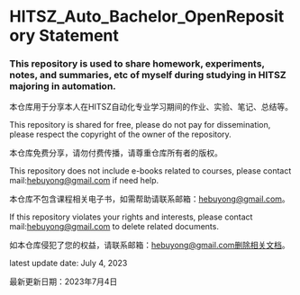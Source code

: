 # HITSZ_Auto_Bachelor_OpenRepository Statement


### This repository is used to share homework, experiments, notes, and summaries, etc of myself during studying in HITSZ majoring in automation.

本仓库用于分享本人在HITSZ自动化专业学习期间的作业、实验、笔记、总结等。

This repository is shared for free, please do not pay for dissemination, please respect the copyright of the owner of the repository.

本仓库免费分享，请勿付费传播，请尊重仓库所有者的版权。

This repository does not include e-books related to courses, please contact mail:hebuyong@gmail.com if need help.

本仓库不包含课程相关电子书，如需帮助请联系邮箱：hebuyong@gmail.com。

If this repository violates your rights and interests, please contact mail:hebuyong@gmail.com to delete related documents.

如本仓库侵犯了您的权益，请联系邮箱：hebuyong@gmail.com删除相关文档。

latest update date: July 4, 2023

最新更新日期：2023年7月4日
